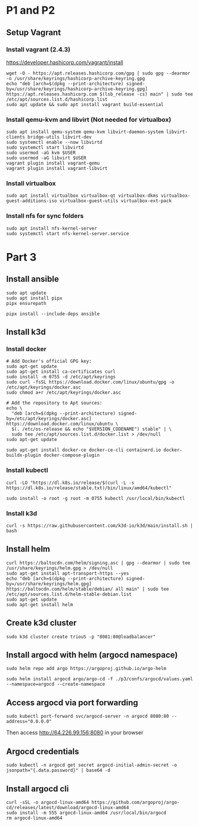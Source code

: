 # P1 and  P2
## Setup Vagrant
### Install vagrant (2.4.3)

https://developer.hashicorp.com/vagrant/install
```shell
wget -O - https://apt.releases.hashicorp.com/gpg | sudo gpg --dearmor -o /usr/share/keyrings/hashicorp-archive-keyring.gpg
echo "deb [arch=$(dpkg --print-architecture) signed-by=/usr/share/keyrings/hashicorp-archive-keyring.gpg] https://apt.releases.hashicorp.com $(lsb_release -cs) main" | sudo tee /etc/apt/sources.list.d/hashicorp.list
sudo apt update && sudo apt install vagrant build-essential
```

### Install qemu-kvm and libvirt (Not needed for virtualbox)

```shell
sudo apt install qemu-system qemu-kvm libvirt-daemon-system libvirt-clients bridge-utils libvirt-dev
sudo systemctl enable --now libvirtd
sudo systemctl start libvirtd
sudo usermod -aG kvm $USER
sudo usermod -aG libvirt $USER
vagrant plugin install vagrant-qemu
vagrant plugin install vagrant-libvirt
```

### Install virtualbox

```shell
sudo apt install virtualbox virtualbox-qt virtualbox-dkms virtualbox-guest-additions-iso virtualbox-guest-utils virtualbox-ext-pack
```

### Install nfs for sync folders

```shell
sudo apt install nfs-kernel-server
sudo systemctl start nfs-kernel-server.service
```

# Part 3

## Install ansible
    
```shell
sudo apt update
sudo apt install pipx
pipx ensurepath

pipx install --include-deps ansible
```

## Install k3d

### Install docker
```shell
# Add Docker's official GPG key:
sudo apt-get update
sudo apt-get install ca-certificates curl
sudo install -m 0755 -d /etc/apt/keyrings
sudo curl -fsSL https://download.docker.com/linux/ubuntu/gpg -o /etc/apt/keyrings/docker.asc
sudo chmod a+r /etc/apt/keyrings/docker.asc

# Add the repository to Apt sources:
echo \
  "deb [arch=$(dpkg --print-architecture) signed-by=/etc/apt/keyrings/docker.asc] https://download.docker.com/linux/ubuntu \
  $(. /etc/os-release && echo "$VERSION_CODENAME") stable" | \
  sudo tee /etc/apt/sources.list.d/docker.list > /dev/null
sudo apt-get update

sudo apt-get install docker-ce docker-ce-cli containerd.io docker-buildx-plugin docker-compose-plugin
```

### Install kubectl

```shell
curl -LO "https://dl.k8s.io/release/$(curl -L -s https://dl.k8s.io/release/stable.txt)/bin/linux/amd64/kubectl"

sudo install -o root -g root -m 0755 kubectl /usr/local/bin/kubectl
```

### Install k3d
```shell
curl -s https://raw.githubusercontent.com/k3d-io/k3d/main/install.sh | bash
```

## Install helm
```shell
curl https://baltocdn.com/helm/signing.asc | gpg --dearmor | sudo tee /usr/share/keyrings/helm.gpg > /dev/null
sudo apt-get install apt-transport-https --yes
echo "deb [arch=$(dpkg --print-architecture) signed-by=/usr/share/keyrings/helm.gpg] https://baltocdn.com/helm/stable/debian/ all main" | sudo tee /etc/apt/sources.list.d/helm-stable-debian.list
sudo apt-get update
sudo apt-get install helm
```

## Create k3d cluster
```shell
sudo k3d cluster create triouS -p "8081:80@loadbalancer"
```

## Install argocd with helm (argocd namespace)

```shell
sudo helm repo add argo https://argoproj.github.io/argo-helm

sudo helm install argocd argo/argo-cd -f ./p3/confs/argocd/values.yaml --namespace=argocd --create-namespace
```

## Access argocd via port forwarding
    
```shell
sudo kubectl port-forward svc/argocd-server -n argocd 8080:80 --address="0.0.0.0"
```
Then access http://64.226.99.156:8080 in your browser

## Argocd credentials

```shell
sudo kubectl -n argocd get secret argocd-initial-admin-secret -o jsonpath="{.data.password}" | base64 -d
```

## Install argocd cli
```shell
curl -sSL -o argocd-linux-amd64 https://github.com/argoproj/argo-cd/releases/latest/download/argocd-linux-amd64
sudo install -m 555 argocd-linux-amd64 /usr/local/bin/argocd
rm argocd-linux-amd64
```
